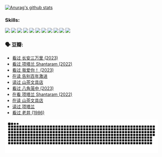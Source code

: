 
[![Anurag's github stats](https://github-readme-stats.vercel.app/api?username=w940853815)](https://github.com/anuraghazra/github-readme-stats)

### Skills:

<code><img height="32" src="https://cdn.jsdelivr.net/npm/simple-icons@v5/icons/python.svg"></code>
<code><img height="32" src="https://cdn.jsdelivr.net/npm/simple-icons@v5/icons/javascript.svg"></code>
<code><img height="32" src="https://cdn.jsdelivr.net/npm/simple-icons@v5/icons/django.svg"></code>
<code><img height="32" src="https://cdn.jsdelivr.net/npm/simple-icons@v5/icons/flask.svg"></code>
<code><img height="32" src="https://cdn.jsdelivr.net/npm/simple-icons@v5/icons/vuetify.svg"></code>
<code><img height="32" src="https://cdn.jsdelivr.net/npm/simple-icons@v5/icons/git.svg"></code>
<code><img height="32" src="https://cdn.jsdelivr.net/npm/simple-icons@v5/icons/docker.svg"></code>
<code><img height="32" src="https://cdn.jsdelivr.net/npm/simple-icons@v5/icons/postgresql.svg"></code>
<code><img height="32" src="https://cdn.jsdelivr.net/npm/simple-icons@v5/icons/elasticsearch.svg"></code>
<code><img height="32" src="https://cdn.jsdelivr.net/npm/simple-icons@v5/icons/macos.svg"></code>
<code><img height="32" src="https://cdn.jsdelivr.net/npm/simple-icons@v5/icons/linux.svg"></code>

### 🗣 豆瓣:

<!-- DOUBAN-ACTIVITIES:START -->
- [看过 长安三万里‎ (2023)](https://www.douban.com/people/136069238/status/4391215935/?_i=96371078)
- [看过 项塔兰 Shantaram‎ (2022)](https://www.douban.com/people/136069238/status/4387849946/?_i=96371078)
- [看过 我爱你！‎ (2023)](https://www.douban.com/people/136069238/status/4385556252/?_i=96371078)
- [在读 告别百年激进](https://www.douban.com/people/136069238/status/4374953075/?_i=96371078)
- [读过 山茶文具店](https://www.douban.com/people/136069238/status/4374952154/?_i=96371078)
- [看过 八角笼中‎ (2023)](https://www.douban.com/people/136069238/status/4367541707/?_i=96371078)
- [在看 项塔兰 Shantaram‎ (2022)](https://www.douban.com/people/136069238/status/4365497032/?_i=96371078)
- [在读 山茶文具店](https://www.douban.com/people/136069238/status/4364620725/?_i=96371078)
- [读过 项塔兰](https://www.douban.com/people/136069238/status/4364620288/?_i=96371078)
- [看过 老井‎ (1986)](https://www.douban.com/people/136069238/status/4362366672/?_i=96371078)
<!-- DOUBAN-ACTIVITIES:END -->


![Snake animation](https://raw.githubusercontent.com/w940853815/w940853815/output/github-contribution-grid-snake.svg)

<!--
**w940853815/w940853815** is a ✨ _special_ ✨ repository because its `README.md` (this file) appears on your GitHub profile.

Here are some ideas to get you started:

- 🔭 I’m currently working on ...
- 🌱 I’m currently learning ...
- 👯 I’m looking to collaborate on ...
- 🤔 I’m looking for help with ...
- 💬 Ask me about ...
- 📫 How to reach me: ...
- 😄 Pronouns: ...
- ⚡ Fun fact: ...
-->
